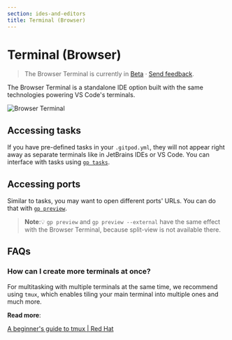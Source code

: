 ```yaml
---
section: ides-and-editors
title: Terminal (Browser)
---
```


<script context="module">
  export const prerender = true;
  import Keybind from "$lib/components/keybind.svelte";
</script>

# Terminal (Browser)

> The Browser Terminal is currently in [Beta](/docs/help/public-roadmap/release-cycle) · [Send feedback](https://github.com/gitpod-io/gitpod/issues/17724).

The Browser Terminal is a standalone IDE option built with the same technologies powering VS Code's terminals.

![Browser Terminal](../../../static/images/docs/browser-terminal.png)

## Accessing tasks

If you have pre-defined tasks in your `.gitpod.yml`, they will not appear right away as separate terminals like in JetBrains IDEs or VS Code. You can interface with tasks using [`gp tasks`](/docs/references/gitpod-cli#tasks).

## Accessing ports

Similar to tasks, you may want to open different ports' URLs. You can do that with [`gp preview`](/docs/references/gitpod-cli#preview).

> **Note**:💡 `gp preview` and `gp preview --external` have the same effect with the Browser Terminal, because split-view is not available there.

## FAQs

### How can I create more terminals at once?

For multitasking with multiple terminals at the same time, we recommend using `tmux`, which enables tiling your main terminal into multiple ones and much more.

**Read more**:

[A beginner's guide to tmux | Red Hat](https://www.redhat.com/sysadmin/introduction-tmux-linux)
